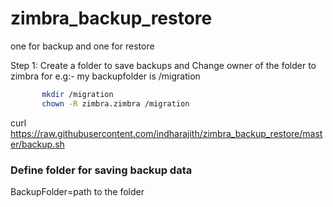 # zimbra_backup_restore
one for backup and one for restore


Step 1: Create a folder to save backups and Change owner of the folder to zimbra
        for e.g:- my backupfolder is /migration
        
 ```bash 
        mkdir /migration
        chown -R zimbra.zimbra /migration
```
        

curl https://raw.githubusercontent.com/indharajith/zimbra_backup_restore/master/backup.sh


### Define folder for saving backup data
BackupFolder=path to the folder

